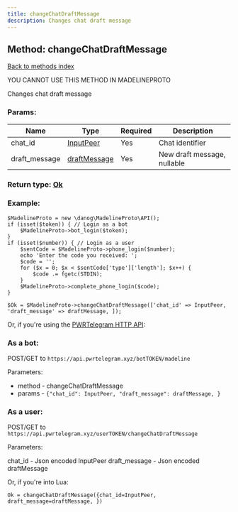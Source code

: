 ```yaml
---
title: changeChatDraftMessage
description: Changes chat draft message
---
```

## Method: changeChatDraftMessage  
[Back to methods index](index.md)


YOU CANNOT USE THIS METHOD IN MADELINEPROTO


Changes chat draft message

### Params:

| Name     |    Type       | Required | Description |
|----------|---------------|----------|-------------|
|chat\_id|[InputPeer](../types/InputPeer.md) | Yes|Chat identifier|
|draft\_message|[draftMessage](../types/draftMessage.md) | Yes|New draft message, nullable|


### Return type: [Ok](../types/Ok.md)

### Example:


```
$MadelineProto = new \danog\MadelineProto\API();
if (isset($token)) { // Login as a bot
    $MadelineProto->bot_login($token);
}
if (isset($number)) { // Login as a user
    $sentCode = $MadelineProto->phone_login($number);
    echo 'Enter the code you received: ';
    $code = '';
    for ($x = 0; $x < $sentCode['type']['length']; $x++) {
        $code .= fgetc(STDIN);
    }
    $MadelineProto->complete_phone_login($code);
}

$Ok = $MadelineProto->changeChatDraftMessage(['chat_id' => InputPeer, 'draft_message' => draftMessage, ]);
```

Or, if you're using the [PWRTelegram HTTP API](https://pwrtelegram.xyz):

### As a bot:

POST/GET to `https://api.pwrtelegram.xyz/botTOKEN/madeline`

Parameters:

* method - changeChatDraftMessage
* params - `{"chat_id": InputPeer, "draft_message": draftMessage, }`



### As a user:

POST/GET to `https://api.pwrtelegram.xyz/userTOKEN/changeChatDraftMessage`

Parameters:

chat_id - Json encoded InputPeer
draft_message - Json encoded draftMessage



Or, if you're into Lua:

```
Ok = changeChatDraftMessage({chat_id=InputPeer, draft_message=draftMessage, })
```

